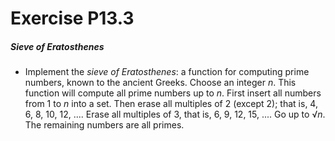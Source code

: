 # Exercise P13.3
##### Sieve of Eratosthenes
* Implement the *sieve of Eratosthenes*: a function for computing prime numbers, known to the ancient Greeks. Choose an
integer *n*. This function will compute all prime numbers up to *n*. First insert all numbers from 1 to *n* into a set.
Then erase all multiples of 2 (except 2); that is, 4, 6, 8, 10, 12, .... Erase all multiples of 3, that is, 6, 9, 12, 15, .... Go up to √*n*. The remaining numbers are all primes.

